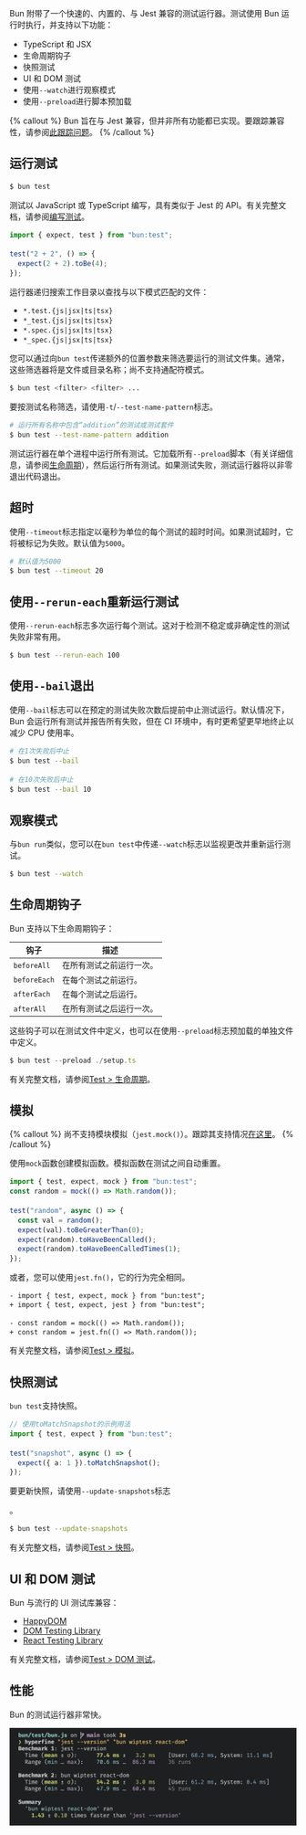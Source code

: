 Bun 附带了一个快速的、内置的、与 Jest 兼容的测试运行器。测试使用 Bun 运行时执行，并支持以下功能：

- TypeScript 和 JSX
- 生命周期钩子
- 快照测试
- UI 和 DOM 测试
- 使用`--watch`进行观察模式
- 使用`--preload`进行脚本预加载

{% callout %}
Bun 旨在与 Jest 兼容，但并非所有功能都已实现。要跟踪兼容性，请参阅[此跟踪问题](https://github.com/oven-sh/bun/issues/1825)。
{% /callout %}

## 运行测试

```bash
$ bun test
```

测试以 JavaScript 或 TypeScript 编写，具有类似于 Jest 的 API。有关完整文档，请参阅[编写测试](/docs/test/writing.md)。

```ts#math.test.ts
import { expect, test } from "bun:test";

test("2 + 2", () => {
  expect(2 + 2).toBe(4);
});
```

运行器递归搜索工作目录以查找与以下模式匹配的文件：

- `*.test.{js|jsx|ts|tsx}`
- `*_test.{js|jsx|ts|tsx}`
- `*.spec.{js|jsx|ts|tsx}`
- `*_spec.{js|jsx|ts|tsx}`

您可以通过向`bun test`传递额外的位置参数来筛选要运行的测试文件集。通常，这些筛选器将是文件或目录名称；尚不支持通配符模式。

```bash
$ bun test <filter> <filter> ...
```

要按测试名称筛选，请使用`-t`/`--test-name-pattern`标志。

```sh
# 运行所有名称中包含“addition”的测试或测试套件
$ bun test --test-name-pattern addition
```

测试运行器在单个进程中运行所有测试。它加载所有`--preload`脚本（有关详细信息，请参阅[生命周期](/docs/test/lifecycle.md)），然后运行所有测试。如果测试失败，测试运行器将以非零退出代码退出。

## 超时

使用`--timeout`标志指定以毫秒为单位的每个测试的超时时间。如果测试超时，它将被标记为失败。默认值为`5000`。

```bash
# 默认值为5000
$ bun test --timeout 20
```

## 使用`--rerun-each`重新运行测试

使用`--rerun-each`标志多次运行每个测试。这对于检测不稳定或非确定性的测试失败非常有用。

```sh
$ bun test --rerun-each 100
```

## 使用`--bail`退出

使用`--bail`标志可以在预定的测试失败次数后提前中止测试运行。默认情况下，Bun 会运行所有测试并报告所有失败，但在 CI 环境中，有时更希望更早地终止以减少 CPU 使用率。

```sh
# 在1次失败后中止
$ bun test --bail

# 在10次失败后中止
$ bun test --bail 10
```

## 观察模式

与`bun run`类似，您可以在`bun test`中传递`--watch`标志以监视更改并重新运行测试。

```bash
$ bun test --watch
```

## 生命周期钩子

Bun 支持以下生命周期钩子：

| 钩子         | 描述                     |
| ------------ | ------------------------ |
| `beforeAll`  | 在所有测试之前运行一次。 |
| `beforeEach` | 在每个测试之前运行。     |
| `afterEach`  | 在每个测试之后运行。     |
| `afterAll`   | 在所有测试之后运行一次。 |

这些钩子可以在测试文件中定义，也可以在使用`--preload`标志预加载的单独文件中定义。

```ts
$ bun test --preload ./setup.ts
```

有关完整文档，请参阅[Test > 生命周期](/docs/test/lifecycle.md)。

## 模拟

{% callout %}
尚不支持模块模拟（`jest.mock()`）。跟踪其支持情况[在这里](https://github.com/oven-sh/bun/issues/5394)。
{% /callout %}

使用`mock`函数创建模拟函数。模拟函数在测试之间自动重置。

```ts
import { test, expect, mock } from "bun:test";
const random = mock(() => Math.random());

test("random", async () => {
  const val = random();
  expect(val).toBeGreaterThan(0);
  expect(random).toHaveBeenCalled();
  expect(random).toHaveBeenCalledTimes(1);
});
```

或者，您可以使用`jest.fn()`，它的行为完全相同。

```ts-diff
- import { test, expect, mock } from "bun:test";
+ import { test, expect, jest } from "bun:test";

- const random = mock(() => Math.random());
+ const random = jest.fn(() => Math.random());
```

有关完整文档，请参阅[Test > 模拟](/docs/test/mocks.md)。

## 快照测试

`bun test`支持快照。

```ts
// 使用toMatchSnapshot的示例用法
import { test, expect } from "bun:test";

test("snapshot", async () => {
  expect({ a: 1 }).toMatchSnapshot();
});
```

要更新快照，请使用`--update-snapshots`标志

。

```sh
$ bun test --update-snapshots
```

有关完整文档，请参阅[Test > 快照](/docs/test/snapshots.md)。

## UI 和 DOM 测试

Bun 与流行的 UI 测试库兼容：

- [HappyDOM](https://github.com/capricorn86/happy-dom)
- [DOM Testing Library](https://testing-library.com/docs/dom-testing-library/intro/)
- [React Testing Library](https://testing-library.com/docs/react-testing-library/intro)

有关完整文档，请参阅[Test > DOM 测试](/docs/test/dom.md)。

## 性能

Bun 的测试运行器非常快。

![Running 266 React SSR tests faster than Jest can print its version number.](/static/image/buntest.jpeg)

<!--
考虑以下目录结构：

```
.
├── a.test.ts
├── b.test.ts
├── c.test.ts
└── foo
    ├── a.test.ts
    └── b.test.ts
```

要运行两个`a.test.ts`文件：

```
$ bun test a
```

要运行`foo`目录中的所有测试：

```
$ bun test foo
```

任何测试文件的路径包含其中一个目标的绝对路径的目录中都会运行。尚不支持通配符模式。 -->

